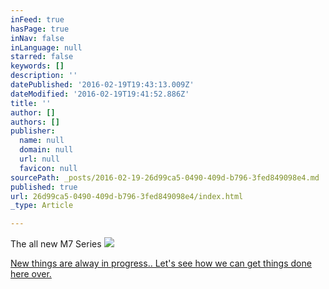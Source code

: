 ```yaml
---
inFeed: true
hasPage: true
inNav: false
inLanguage: null
starred: false
keywords: []
description: ''
datePublished: '2016-02-19T19:43:13.009Z'
dateModified: '2016-02-19T19:41:52.886Z'
title: ''
author: []
authors: []
publisher:
  name: null
  domain: null
  url: null
  favicon: null
sourcePath: _posts/2016-02-19-26d99ca5-0490-409d-b796-3fed849098e4.md
published: true
url: 26d99ca5-0490-409d-b796-3fed849098e4/index.html
_type: Article

---
```

The all new M7 Series
![](https://the-grid-user-content.s3-us-west-2.amazonaws.com/5195634a-b44c-43cd-9f4f-c72cd9537a81.jpg)

[New things are alway in progress.. Let's see how we can get things done here over. ][0]

[0]: null